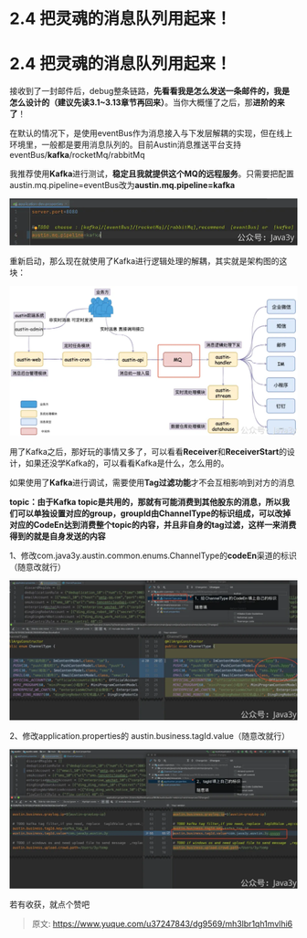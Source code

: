 # 2.4 把灵魂的消息队列用起来！


# 2.4 把灵魂的消息队列用起来！
接收到了一封邮件后，debug整条链路，**先看看我是怎么发送一条邮件的，我是怎么设计的（建议先读3.1~3.13章节再回来）**。当你大概懂了之后，那**进阶的来了**！

在默认的情况下，是使用eventBus作为消息接入与下发层解耦的实现，但在线上环境里，一般都是要用消息队列的。目前Austin消息推送平台支持eventBus/**kafka**/rocketMq/rabbitMq

我推荐使用**Kafka**进行测试，**稳定且我就提供这个MQ的远程服务**。只需要把配置austin.mq.pipeline=eventBus改为**austin.mq.pipeline=kafka**

![1687249799849-a1e56288-5ce6-4f20-8ca5-69c7a91eb2d8.png](./img/9P8cyvLSAf9seQhn/1687249799849-a1e56288-5ce6-4f20-8ca5-69c7a91eb2d8-891875.webp)

重新启动，那么现在就使用了Kafka进行逻辑处理的解耦，其实就是架构图的这块：

![1659796596237-e50542f1-9300-4f3c-aafa-d2ee2e624d0a.png](./img/9P8cyvLSAf9seQhn/1659796596237-e50542f1-9300-4f3c-aafa-d2ee2e624d0a-265842.webp)

用了Kafka之后，那好玩的事情又多了，可以看看**Receiver**和**ReceiverStart**的设计，如果还没学Kafka的，可以看看Kafka是什么，怎么用的。

如果使用了**Kafka**进行调试，需要使用**Tag过滤功能**才不会互相影响到对方的消息

**topic：由于Kafka topic是共用的，那就有可能消费到其他股东的消息，所以我们可以单独设置对应的group，groupId由ChannelType的标识组成，可以改掉对应的CodeEn达到消费整个topic的内容，并且非自身的tag过滤，这样一来消费得到的就是自身发送的内容**

1、修改com.java3y.austin.common.enums.ChannelType的**codeEn**渠道的标识（随意改就行）

![1657199404992-3046c58a-0748-49c9-8412-858509d1405a.png](./img/9P8cyvLSAf9seQhn/1657199404992-3046c58a-0748-49c9-8412-858509d1405a-135559.webp)

2、修改application.properties的 austin.business.tagId.value（随意改就行）

![1657199441335-72020bf6-9b53-4cb1-90e3-ec3cbab6603d.png](./img/9P8cyvLSAf9seQhn/1657199441335-72020bf6-9b53-4cb1-90e3-ec3cbab6603d-030422.webp)

若有收获，就点个赞吧

 


> 原文: <https://www.yuque.com/u37247843/dg9569/mh3lbr1qh1mvlhi6>